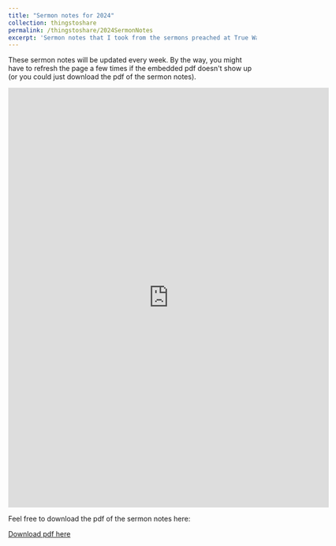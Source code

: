 ```yaml
---
title: "Sermon notes for 2024"
collection: thingstoshare 
permalink: /thingstoshare/2024SermonNotes
excerpt: 'Sermon notes that I took from the sermons preached at True Way Presbyterian Church in 2024'
---
```


These sermon notes will be updated every week. By the way, you might have to refresh the page a few times if the embedded pdf doesn't show up (or you could just download the pdf of the sermon notes).

<embed src="https://drive.google.com/viewerng/
viewer?embedded=true&url=https://github.com/KianHwee-Lim/Sermon-notes/raw/main/2024-sermon-notes/sermonNotes2024.pdf" width="650" height="850">

Feel free to download the pdf of the sermon notes here:

[Download pdf here](https://github.com/KianHwee-Lim/Sermon-notes/raw/main/2024-sermon-notes/sermonNotes2024.pdf)
